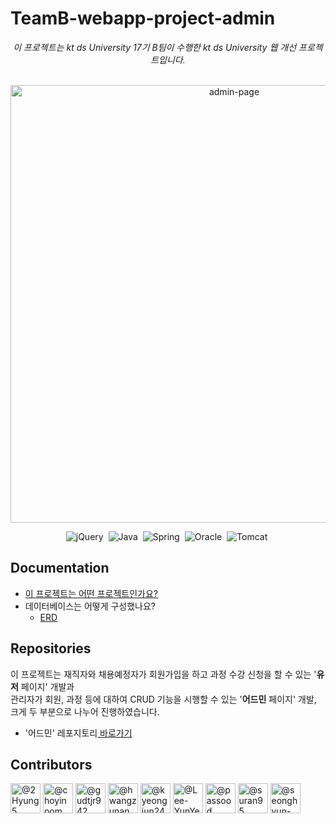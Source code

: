 # TeamB-webapp-project-admin

<p align="center">
  <i>이 프로젝트는 kt ds University 17기 B팀이 수행한 kt ds University 웹 개선 프로젝트입니다.</i><br>
  <br>
</p>

<p align="center">
  <img src=https://user-images.githubusercontent.com/81209001/118060342-8d95bb80-b3cd-11eb-992a-e97a4b967aa7.JPG
       alt="admin-page", width="700px"/>
</p>

<p align="center">
  <img src="https://img.shields.io/badge/jQuery-0769ad" alt="jQuery"/>&nbsp;
  <img src="https://img.shields.io/badge/Java-1.8-red" alt="Java"/>&nbsp;
  <img src="https://img.shields.io/badge/Spring-mvc-green" alt="Spring"/>&nbsp;
  <img src="https://img.shields.io/badge/Oracle-11g-be4534" alt="Oracle"/>&nbsp;
  <img src="https://img.shields.io/badge/Tomcat-9-f8dc75" alt="Tomcat"/>&nbsp;
</p>

## Documentation
* <a href="https://drive.google.com/file/d/1wTHOvn6jS_enTrKyqEVGvNKfBVZIyl9q/view?usp=sharing">이 프로젝트는 어떤 프로젝트인가요?</a>
* 데이터베이스는 어떻게 구성했나요?
  * <a href="https://drive.google.com/file/d/1xzRMHBGvpC558Yht8oI0fdPHMztyjr7s/view?usp=sharing">ERD</a>

## Repositories
이 프로젝트는 재직자와 채용예정자가 회원가입을 하고 과정 수강 신청을 할 수 있는 '<b>유저</b> 페이지' 개발과 <br>
관리자가 회원, 과정 등에 대하여 CRUD 기능을 시행할 수 있는 '<b>어드민</b> 페이지' 개발, <br>
크게 두 부분으로 나누어 진행하였습니다.

* '어드민' 레포지토리<a href="https://github.com/choyinoom/ktdsuniversity17_webapp_admin"> 바로가기</a> 

## Contributors
  <a href="https://github.com/2Hyung5"><img src="https://avatars.githubusercontent.com/u/81209001?s=96&amp;v=4" width="48" height="48" alt="@2Hyung5"></a>
  <a href="https://github.com/choyinoom"><img src="https://avatars.githubusercontent.com/u/42328721?s=96&amp;v=4" width="48" height="48"  alt="@choyinoom"></a>
  <a href="https://github.com/gudtjr942"><img src="https://avatars.githubusercontent.com/u/81209592?s=96&amp;v=4" width="48" height="48" alt="@gudtjr942"></a>
  <a href="https://github.com/hwangzunan"><img src="https://avatars.githubusercontent.com/u/76806709?s=96&amp;v=4" width="48" height="48" alt="@hwangzunan"></a>
  <a href="https://github.com/kyeongjun24"><img src="https://avatars.githubusercontent.com/u/81208986?s=96&amp;v=4" width="48" height="48" alt="@kyeongjun24"></a>
  <a href="https://github.com/Lee-YunYeul"><img src="https://avatars.githubusercontent.com/u/77491758?s=96&amp;v=4" width="48" height="48" alt="@Lee-YunYeul"></a>
  <a href="https://github.com/passood"><img src="https://avatars.githubusercontent.com/u/72066143?s=96&amp;v=4" width="48" height="48" alt="@passood"></a>
  <a href="https://github.com/suran95"><img src="https://avatars.githubusercontent.com/u/70196962?s=96&amp;v=4" width="48" height="48" alt="@suran95"></a>
  <a href="https://github.com/seonghyun-ee"><img src="https://avatars.githubusercontent.com/u/71627309?s=96&amp;v=4" width="48" height="48" alt="@seonghyun-ee"></a>
